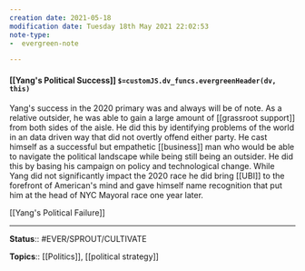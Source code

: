 ```yaml
---
creation date: 2021-05-18
modification date: Tuesday 18th May 2021 22:02:53
note-type: 
-  evergreen-note

---
```


#### [[Yang's Political Success]] `$=customJS.dv_funcs.evergreenHeader(dv, this)`

Yang's success in the 2020 primary was and always will be of note. As a relative outsider, he was able to gain a large amount of [[grassroot support]] from both sides of the aisle. He did this by identifying problems of the world in an data driven way that did not overtly offend either party. He cast himself as a successful but empathetic [[business]] man who would be able to navigate the political landscape while being still being an outsider. He did this by basing his campaign on policy and technological change. While Yang did not significantly impact the 2020 race he did bring [[UBI]] to the forefront of American's mind and gave himself name recognition that put him at the head of NYC Mayoral race one year later.

[[Yang's Political Failure]]

---

**Status**:: #EVER/SPROUT/CULTIVATE  

**Topics**::  [[Politics]], [[political strategy]] 
	

